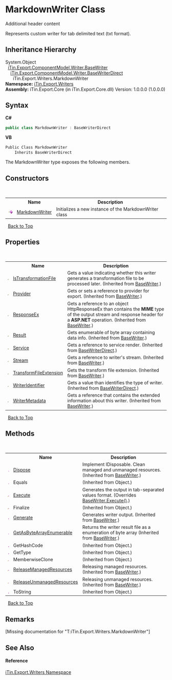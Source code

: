 # MarkdownWriter Class
Additional header content 

Represents custom writer for tab delimited text (txt format).


## Inheritance Hierarchy
System.Object<br />&nbsp;&nbsp;<a href="T_iTin_Export_ComponentModel_Writer_BaseWriter">iTin.Export.ComponentModel.Writer.BaseWriter</a><br />&nbsp;&nbsp;&nbsp;&nbsp;<a href="T_iTin_Export_ComponentModel_Writer_BaseWriterDirect">iTin.Export.ComponentModel.Writer.BaseWriterDirect</a><br />&nbsp;&nbsp;&nbsp;&nbsp;&nbsp;&nbsp;iTin.Export.Writers.MarkdownWriter<br />
**Namespace:**&nbsp;<a href="N_iTin_Export_Writers">iTin.Export.Writers</a><br />**Assembly:**&nbsp;iTin.Export.Core (in iTin.Export.Core.dll) Version: 1.0.0.0 (1.0.0.0)

## Syntax

**C#**<br />
``` C#
public class MarkdownWriter : BaseWriterDirect
```

**VB**<br />
``` VB
Public Class MarkdownWriter
	Inherits BaseWriterDirect
```

The MarkdownWriter type exposes the following members.


## Constructors
&nbsp;<table><tr><th></th><th>Name</th><th>Description</th></tr><tr><td>![Public method](media/pubmethod.gif "Public method")</td><td><a href="M_iTin_Export_Writers_MarkdownWriter__ctor">MarkdownWriter</a></td><td>
Initializes a new instance of the MarkdownWriter class</td></tr></table>&nbsp;
<a href="#markdownwriter-class">Back to Top</a>

## Properties
&nbsp;<table><tr><th></th><th>Name</th><th>Description</th></tr><tr><td>![Public property](media/pubproperty.gif "Public property")</td><td><a href="P_iTin_Export_ComponentModel_Writer_BaseWriter_IsTransformationFile">IsTransformationFile</a></td><td>
Gets a value indicating whether this writer generates a transformation file to be processed later.
 (Inherited from <a href="T_iTin_Export_ComponentModel_Writer_BaseWriter">BaseWriter</a>.)</td></tr><tr><td>![Public property](media/pubproperty.gif "Public property")</td><td><a href="P_iTin_Export_ComponentModel_Writer_BaseWriter_Provider">Provider</a></td><td>
Gets or sets a reference to provider for export.
 (Inherited from <a href="T_iTin_Export_ComponentModel_Writer_BaseWriter">BaseWriter</a>.)</td></tr><tr><td>![Public property](media/pubproperty.gif "Public property")</td><td><a href="P_iTin_Export_ComponentModel_Writer_BaseWriter_ResponseEx">ResponseEx</a></td><td>
Gets a reference to an object HttpResponseEx than contains the <strong>MIME</strong> type of the output stream and response header for a <strong>ASP.NET</strong> operation.
 (Inherited from <a href="T_iTin_Export_ComponentModel_Writer_BaseWriter">BaseWriter</a>.)</td></tr><tr><td>![Protected property](media/protproperty.gif "Protected property")</td><td><a href="P_iTin_Export_ComponentModel_Writer_BaseWriter_Result">Result</a></td><td>
Gets enumerable of byte array containing data info.
 (Inherited from <a href="T_iTin_Export_ComponentModel_Writer_BaseWriter">BaseWriter</a>.)</td></tr><tr><td>![Protected property](media/protproperty.gif "Protected property")</td><td><a href="P_iTin_Export_ComponentModel_Writer_BaseWriterDirect_Service">Service</a></td><td>
Gets a reference to service render.
 (Inherited from <a href="T_iTin_Export_ComponentModel_Writer_BaseWriterDirect">BaseWriterDirect</a>.)</td></tr><tr><td>![Public property](media/pubproperty.gif "Public property")</td><td><a href="P_iTin_Export_ComponentModel_Writer_BaseWriter_Stream">Stream</a></td><td>
Gets a reference to writer's stream.
 (Inherited from <a href="T_iTin_Export_ComponentModel_Writer_BaseWriter">BaseWriter</a>.)</td></tr><tr><td>![Public property](media/pubproperty.gif "Public property")</td><td><a href="P_iTin_Export_ComponentModel_Writer_BaseWriter_TransformFileExtension">TransformFileExtension</a></td><td>
Gets the transform file extension.
 (Inherited from <a href="T_iTin_Export_ComponentModel_Writer_BaseWriter">BaseWriter</a>.)</td></tr><tr><td>![Public property](media/pubproperty.gif "Public property")</td><td><a href="P_iTin_Export_ComponentModel_Writer_BaseWriterDirect_WriterIdentifier">WriterIdentifier</a></td><td>
Gets a value than identifies the type of writer.
 (Inherited from <a href="T_iTin_Export_ComponentModel_Writer_BaseWriterDirect">BaseWriterDirect</a>.)</td></tr><tr><td>![Public property](media/pubproperty.gif "Public property")</td><td><a href="P_iTin_Export_ComponentModel_Writer_BaseWriter_WriterMetadata">WriterMetadata</a></td><td>
Gets a reference that contains the extended information about this writer.
 (Inherited from <a href="T_iTin_Export_ComponentModel_Writer_BaseWriter">BaseWriter</a>.)</td></tr></table>&nbsp;
<a href="#markdownwriter-class">Back to Top</a>

## Methods
&nbsp;<table><tr><th></th><th>Name</th><th>Description</th></tr><tr><td>![Public method](media/pubmethod.gif "Public method")</td><td><a href="M_iTin_Export_ComponentModel_Writer_BaseWriter_Dispose">Dispose</a></td><td>
Implement IDisposable. Clean managed and unmanaged resources.
 (Inherited from <a href="T_iTin_Export_ComponentModel_Writer_BaseWriter">BaseWriter</a>.)</td></tr><tr><td>![Public method](media/pubmethod.gif "Public method")</td><td>Equals</td><td> (Inherited from Object.)</td></tr><tr><td>![Protected method](media/protmethod.gif "Protected method")</td><td><a href="M_iTin_Export_Writers_MarkdownWriter_Execute">Execute</a></td><td>
Generates the output in tab-separated values ​​format.
 (Overrides <a href="M_iTin_Export_ComponentModel_Writer_BaseWriter_Execute">BaseWriter.Execute()</a>.)</td></tr><tr><td>![Protected method](media/protmethod.gif "Protected method")</td><td>Finalize</td><td> (Inherited from Object.)</td></tr><tr><td>![Public method](media/pubmethod.gif "Public method")</td><td><a href="M_iTin_Export_ComponentModel_Writer_BaseWriter_Generate">Generate</a></td><td>
Generates writer output.
 (Inherited from <a href="T_iTin_Export_ComponentModel_Writer_BaseWriter">BaseWriter</a>.)</td></tr><tr><td>![Public method](media/pubmethod.gif "Public method")</td><td><a href="M_iTin_Export_ComponentModel_Writer_BaseWriter_GetAsByteArrayEnumerable">GetAsByteArrayEnumerable</a></td><td>
Returns the writer result file as a enumeration of byte array
 (Inherited from <a href="T_iTin_Export_ComponentModel_Writer_BaseWriter">BaseWriter</a>.)</td></tr><tr><td>![Public method](media/pubmethod.gif "Public method")</td><td>GetHashCode</td><td> (Inherited from Object.)</td></tr><tr><td>![Public method](media/pubmethod.gif "Public method")</td><td>GetType</td><td> (Inherited from Object.)</td></tr><tr><td>![Protected method](media/protmethod.gif "Protected method")</td><td>MemberwiseClone</td><td> (Inherited from Object.)</td></tr><tr><td>![Protected method](media/protmethod.gif "Protected method")</td><td><a href="M_iTin_Export_ComponentModel_Writer_BaseWriter_ReleaseManagedResources">ReleaseManagedResources</a></td><td>
Releasing managed resources.
 (Inherited from <a href="T_iTin_Export_ComponentModel_Writer_BaseWriter">BaseWriter</a>.)</td></tr><tr><td>![Protected method](media/protmethod.gif "Protected method")</td><td><a href="M_iTin_Export_ComponentModel_Writer_BaseWriter_ReleaseUnmanagedResources">ReleaseUnmanagedResources</a></td><td>
Releasing unmanaged resources.
 (Inherited from <a href="T_iTin_Export_ComponentModel_Writer_BaseWriter">BaseWriter</a>.)</td></tr><tr><td>![Public method](media/pubmethod.gif "Public method")</td><td>ToString</td><td> (Inherited from Object.)</td></tr></table>&nbsp;
<a href="#markdownwriter-class">Back to Top</a>

## Remarks
\[Missing <remarks> documentation for "T:iTin.Export.Writers.MarkdownWriter"\]

## See Also


#### Reference
<a href="N_iTin_Export_Writers">iTin.Export.Writers Namespace</a><br />